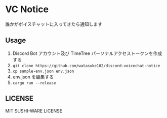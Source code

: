 # VC Notice

誰かがボイスチャットに入ってきたら通知します

## Usage

1. Discord Bot アカウント及び TimeTree パーソナルアクセストークンを作成する
1. `git clone https://github.com/watasuke102/discord-voicechat-notice`
1. `cp sample-env.json env.json`
1. env.json を編集する
1. `cargo run --release`

## LICENSE
MIT SUSHI-WARE LICENSE
